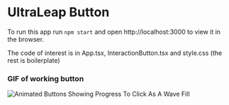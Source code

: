 # UltraLeap Button

To run this app run `npm start` and open http://localhost:3000 to view it in the browser.

The code of interest is in App.tsx, InteractionButton.tsx and style.css (the rest is boilerplate)

### GIF of working button

![Animated Buttons Showing Progress To Click As A Wave Fill](media/wave-fill.gif)
